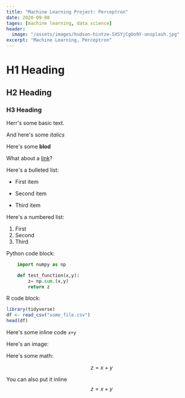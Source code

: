 ```yaml
---
title: "Machine Learning Project: Perceptron"
date: 2020-09-08
tages: [machine learning, data science]
header:
  image: "/assets/images/hudson-hintze-SXSYjCgUo9Y-unsplash.jpg"
excerpt: "Machine Learning, Perceptron"
---
```


# H1 Heading

## H2 Heading

### H3 Heading

Herr's some basic text.

And here's some _italics_

Here's some **blod**

What about a [link](https://github.com/elephantoid)?

Here's a bulleted list:

- First item

* Second item

- Third item

Here's a numbered list:

1. First
2. Second
3. Third

Python code block:

```python
    import numpy as np

    def test_function(x,y):
        z= np.sum.(x,y)
        return z
```

R code block:

```r
library(tidyverse)
df <- read_csv("some_file.csv")
head(df)
```

Here's some inline code `x+y`

Here's an image:

Here's some math:

$$z=x+y$$

You can also put it inline $$z=x+y$$

